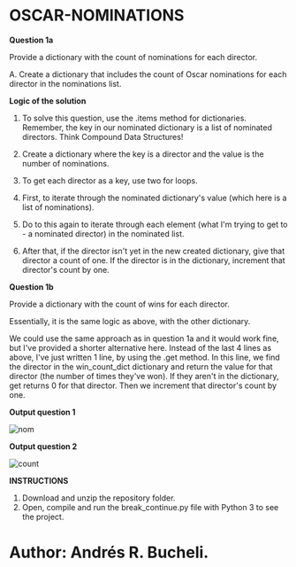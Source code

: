 # OSCAR-NOMINATIONS

<strong>Question 1a</strong>

Provide a dictionary with the count of nominations for each director.

A. Create a dictionary that includes the count of Oscar nominations for each director in the nominations list.

<strong>Logic of the solution</strong>

1. To solve this question, use the .items method for dictionaries. Remember, the key in our nominated dictionary is a list of 
nominated directors. Think Compound Data Structures!

2. Create a dictionary where the key is a director and the value is the number of nominations.

3. To get each director as a key, use two for loops.

4. First, to iterate through the nominated dictionary's value (which here is a list of nominations).

5. Do to this again to iterate through each element (what I'm trying to get to - a nominated director) in the nominated list.

6. After that, if the director isn't yet in the new created dictionary, give that director a count of one. If the director is in 
the dictionary, increment that director's count by one.

<strong>Question 1b</strong>

Provide a dictionary with the count of wins for each director.

Essentially, it is the same logic as above, with the other dictionary.

We could use the same approach as in question 1a and it would work fine, but I've provided a shorter alternative here. Instead of the 
last 4 lines as above, I've just written 1 line, by using the .get method. In this line, we find the director in the win_count_dict 
dictionary and return the value for that director (the number of times they've won). If they aren't in the dictionary, get returns 0 for
that director. Then we increment that director's count by one.

<strong>Output question 1</strong>

![nom](https://github.com/anferebu/OSCAR-NOMINATIONS/blob/master/nom_count_dict.jpg)

<strong>Output question 2</strong>

![count](https://github.com/anferebu/OSCAR-NOMINATIONS/blob/master/win_count_dict.jpg)

<strong>INSTRUCTIONS</strong>

1. Download and unzip the repository folder.
2. Open, compile and run the break_continue.py file with Python 3 to see the project.

# Author: Andrés R. Bucheli.
